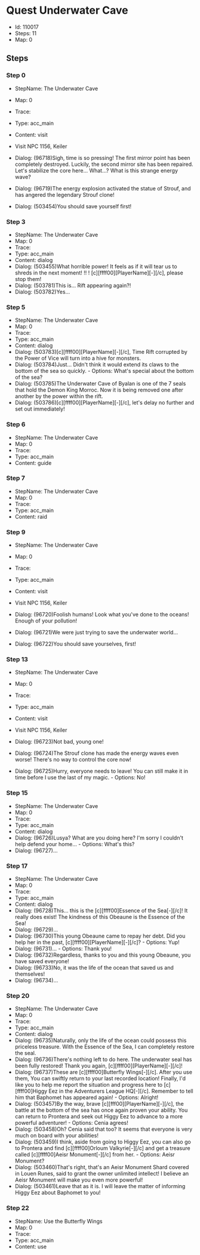 # Quest Underwater Cave

- Id: 110017
- Steps: 11
- Map: 0

## Steps

### Step 0
- StepName:  The Underwater Cave
- Map:  0
- Trace:  
- Type:  acc_main
- Content:  visit
- Visit NPC 1156, Keiler

- Dialog: (96718)Sigh, time is so pressing! The first mirror point has been completely destroyed. Luckily, the second mirror site has been repaired. Let's stabilize the core here... What...? What is this strange energy wave? 
- Dialog: (96719)The energy explosion activated the statue of Strouf, and has angered the legendary Strouf clone!
- Dialog: (503454)You should save yourself first!


### Step 3
- StepName:  The Underwater Cave
- Map:  0
- Trace:  
- Type:  acc_main
- Content:  dialog
- Dialog: (503455)What horrible power! It feels as if it will tear us to shreds in the next moment! !! ! [c][ffff00][PlayerName][-][/c], please stop them!
- Dialog: (503781)This is... Rift appearing again?!
- Dialog: (503782)Yes...


### Step 5
- StepName:  The Underwater Cave
- Map:  0
- Trace:  
- Type:  acc_main
- Content:  dialog
- Dialog: (503783)[c][ffff00][PlayerName][-][/c], Time Rift corrupted by the Power of Vice will turn into a hive for monsters.
- Dialog: (503784)Just... Didn't think it would extend its claws to the bottom of the sea so quickly. - Options: What's special about the bottom of the sea?
- Dialog: (503785)The Underwater Cave of Byalan is one of the 7 seals that hold the Demon King Morroc. Now it is being removed one after another by the power within the rift.
- Dialog: (503786)[c][ffff00][PlayerName][-][/c], let's delay no further and set out immediately!


### Step 6
- StepName:  The Underwater Cave
- Map:  0
- Trace:  
- Type:  acc_main
- Content:  guide


### Step 7
- StepName:  The Underwater Cave
- Map:  0
- Trace:  
- Type:  acc_main
- Content:  raid


### Step 9
- StepName:  The Underwater Cave
- Map:  0
- Trace:  
- Type:  acc_main
- Content:  visit
- Visit NPC 1156, Keiler

- Dialog: (96720)Foolish humans! Look what you've done to the oceans! Enough of your pollution! 
- Dialog: (96721)We were just trying to save the underwater world...
- Dialog: (96722)You should save yourselves, first! 


### Step 13
- StepName:  The Underwater Cave
- Map:  0
- Trace:  
- Type:  acc_main
- Content:  visit
- Visit NPC 1156, Keiler

- Dialog: (96723)Not bad, young one!
- Dialog: (96724)The Strouf clone has made the energy waves even worse! There's no way to control the core now!
- Dialog: (96725)Hurry, everyone needs to leave! You can still make it in time before I use the last of my magic.  - Options: No!


### Step 15
- StepName:  The Underwater Cave
- Map:  0
- Trace:  
- Type:  acc_main
- Content:  dialog
- Dialog: (96726)Lusya? What are you doing here? I'm sorry I couldn't help defend your home... - Options: What's this?
- Dialog: (96727)…


### Step 17
- StepName:  The Underwater Cave
- Map:  0
- Trace:  
- Type:  acc_main
- Content:  dialog
- Dialog: (96728)This... this is the [c][ffff00]Essence of the Sea[-][/c]! It really does exist! The kindness of this Obeaune is the Essence of the Sea! 
- Dialog: (96729)…
- Dialog: (96730)This young Obeaune came to repay her debt. Did you help her in the past, [c][ffff00][PlayerName][-][/c]? - Options: Yup!
- Dialog: (96731)… - Options: Thank you!
- Dialog: (96732)Regardless, thanks to you and this young Obeaune, you have saved everyone! 
- Dialog: (96733)No, it was the life of the ocean that saved us and themselves!
- Dialog: (96734)…


### Step 20
- StepName:  The Underwater Cave
- Map:  0
- Trace:  
- Type:  acc_main
- Content:  dialog
- Dialog: (96735)Naturally, only the life of the ocean could possess this priceless treasure. With the Essence of the Sea, I can completely restore the seal.
- Dialog: (96736)There's nothing left to do here. The underwater seal has been fully restored! Thank you again, [c][ffff00][PlayerName][-][/c]!
- Dialog: (96737)These are [c][ffff00]Butterfly Wings[-][/c]. After you use them, You can swiftly return to your last recorded location! Finally, I'd like you to help me report the situation and progress here to [c][ffff00]Higgy Eez in the Adventurers League HQ[-][/c]. Remember to tell him that Baphomet has appeared again!  - Options: Alright!
- Dialog: (503457)By the way, brave [c][fff00][PlayerName][-][/c], the battle at the bottom of the sea has once again proven your ability. You can return to Prontera and seek out Higgy Eez to advance to a more powerful adventurer! - Options: Cenia agrees!
- Dialog: (503458)Oh? Cenia said that too? It seems that everyone is very much on board with your abilities!
- Dialog: (503459)I think, aside from going to Higgy Eez, you can also go to Prontera and find [c][ffff00]Orloum Valkyrie[-][/c] and get a treasure called [c][ffff00]Aeisr Monument[-][/c] from her. - Options: Aeisr Monument?
- Dialog: (503460)That's right, that's an Aeisr Monument Shard covered in Louen Runes, said to grant the owner unlimited intellect! I believe an Aeisr Monument will make you even more powerful!
- Dialog: (503461)Leave that as it is. I will leave the matter of informing Higgy Eez about Baphomet to you!


### Step 22
- StepName:  Use the Butterfly Wings
- Map:  0
- Trace:  
- Type:  acc_main
- Content:  use


